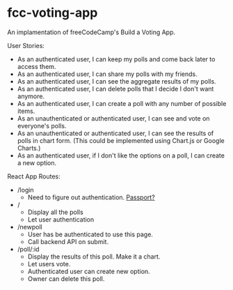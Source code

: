 # fcc-voting-app

An implamentation of freeCodeCamp's Build a Voting App.

User Stories:

-   As an authenticated user, I can keep my polls and come back later to access them.
-   As an authenticated user, I can share my polls with my friends.
-   As an authenticated user, I can see the aggregate results of my polls.
-   As an authenticated user, I can delete polls that I decide I don't want anymore.
-   As an authenticated user, I can create a poll with any number of possible items.
-   As an unauthenticated or authenticated user, I can see and vote on everyone's polls.
-   As an unauthenticated or authenticated user, I can see the results of polls in chart form. (This could be implemented using Chart.js or Google Charts.)
-   As an authenticated user, if I don't like the options on a poll, I can create a new option.


React App Routes:

-   /login
    -   Need to figure out authentication. [Passport?](http://passportjs.org/)
-   /
    -   Display all the polls
    -   Let user authentication
-   /newpoll
    -   User has be authenticated to use this page.
    -   Call backend API on submit.
-   /poll/:id
    -   Display the results of this poll. Make it a chart.
    -   Let users vote.
    -   Authenticated user can create new option.
    -   Owner can delete this poll.
